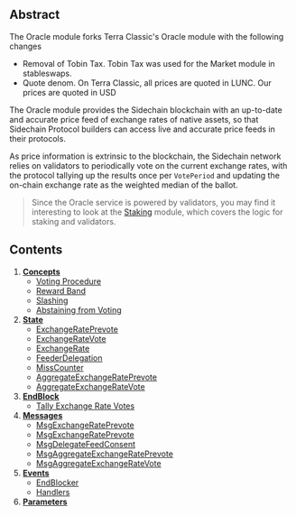 ## Abstract

The Oracle module forks Terra Classic's Oracle module with the following changes

- Removal of Tobin Tax. Tobin Tax was used for the Market module in stableswaps.
- Quote denom. On Terra Classic, all prices are quoted in LUNC. Our prices are quoted in USD

The Oracle module provides the Sidechain blockchain with an up-to-date and accurate price feed of exchange rates of native assets, so that Sidechain Protocol builders can access live and accurate price feeds in their protocols.

As price information is extrinsic to the blockchain, the Sidechain network relies on validators to periodically vote on the current exchange rates, with the protocol tallying up the results once per `VotePeriod` and updating the on-chain exchange rate as the weighted median of the ballot.

> Since the Oracle service is powered by validators, you may find it interesting to look at the [Staking](https://github.com/cosmos/cosmos-sdk/tree/master/x/staking/spec/README.md) module, which covers the logic for staking and validators.

## Contents

1. **[Concepts](01_concepts.md)**
   - [Voting Procedure](01_concepts.md#Voting-Procedure)
   - [Reward Band](01_concepts.md#Reward-Band)
   - [Slashing](01_concepts.md#Slashing)
   - [Abstaining from Voting](01_concepts.md#Abstaining-from-Voting)
2. **[State](02_state.md)**
   - [ExchangeRatePrevote](02_state.md#ExchangeRatePrevote)
   - [ExchangeRateVote](02_state.md#ExchangeRateVote)
   - [ExchangeRate](02_state.md#ExchangeRate)
   - [FeederDelegation](02_state.md#FeederDelegation)
   - [MissCounter](02_state.md#MissCounter)
   - [AggregateExchangeRatePrevote](02_state.md#AggregateExchangeRatePrevote)
   - [AggregateExchangeRateVote](02_state.md#AggregateExchangeRateVote)
3. **[EndBlock](03_end_block.md)**
   - [Tally Exchange Rate Votes](03_end_block.md#Tally-Exchange-Rate-Votes)
4. **[Messages](04_messages.md)**
   - [MsgExchangeRatePrevote](04_messages.md#MsgExchangeRatePrevote)
   - [MsgExchangeRatePrevote](04_messages.md#MsgExchangeRatePrevote)
   - [MsgDelegateFeedConsent](04_messages.md#MsgDelegateFeedConsent)
   - [MsgAggregateExchangeRatePrevote](04_messages.md#MsgAggregateExchangeRatePrevote)
   - [MsgAggregateExchangeRateVote](04_messages.md#MsgAggregateExchangeRateVote)
5. **[Events](05_events.md)**
   - [EndBlocker](05_events.md#EndBlocker)
   - [Handlers](05_events.md#Handlers)
6. **[Parameters](06_params.md)**
